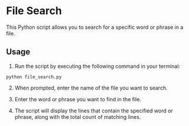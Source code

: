 # File Search

This Python script allows you to search for a specific word or phrase in a file.

## Usage

1. Run the script by executing the following command in your terminal:
```
python file_search.py
```

2. When prompted, enter the name of the file you want to search.

3. Enter the word or phrase you want to find in the file.

4. The script will display the lines that contain the specified word or phrase, along with the total count of matching lines.
